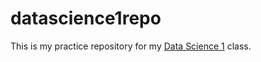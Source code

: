 # datascience1repo

This is my practice repository for my [Data Science 1](https://stat-jet-asu.github.io/DataScience1/Schedule/ScheduleS2019.html#week_03_(jan_29,_31)) class.
